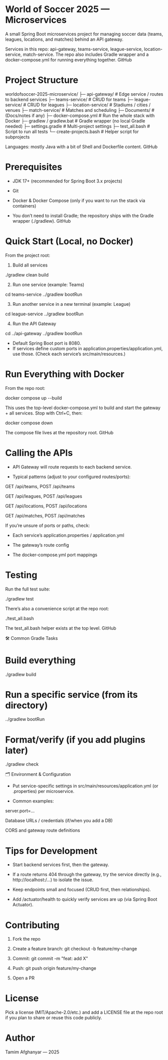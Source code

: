 # World of Soccer 2025 — Microservices

A small Spring Boot microservices project for managing soccer data (teams, leagues, locations, and matches) behind an API gateway.

Services in this repo: api-gateway, teams-service, league-service, location-service, match-service. The repo also includes Gradle wrapper and a docker-compose.yml for running everything together. 
GitHub

#  Project Structure
worldofsoccer-2025-microservice/
├─ api-gateway/           # Edge service / routes to backend services
├─ teams-service/         # CRUD for teams
├─ league-service/        # CRUD for leagues
├─ location-service/      # Stadiums / cities / venues
├─ match-service/         # Matches and scheduling
├─ Documents/             # (Docs/notes if any)
├─ docker-compose.yml     # Run the whole stack with Docker
├─ gradlew / gradlew.bat  # Gradle wrapper (no local Gradle needed)
├─ settings.gradle        # Multi-project settings
├─ test_all.bash          # Script to run all tests
└─ create-projects.bash   # Helper script for subprojects


Languages: mostly Java with a bit of Shell and Dockerfile content. 
GitHub

# Prerequisites

- JDK 17+ (recommended for Spring Boot 3.x projects)

- Git

- Docker & Docker Compose (only if you want to run the stack via containers)

- You don’t need to install Gradle; the repository ships with the Gradle wrapper (./gradlew). 
GitHub

#  Quick Start (Local, no Docker)

From the project root:

1. Build all services

./gradlew clean build


2. Run one service (example: Teams)

cd teams-service
../gradlew bootRun


3. Run another service in a new terminal (example: League)

cd league-service
../gradlew bootRun


4. Run the API Gateway

cd ../api-gateway
../gradlew bootRun


- Default Spring Boot port is 8080.
- If services define custom ports in application.properties/application.yml, use those. (Check each service’s src/main/resources.)

#  Run Everything with Docker

From the repo root:

docker compose up --build


This uses the top-level docker-compose.yml to build and start the gateway + all services. Stop with Ctrl+C, then:

docker compose down


The compose file lives at the repository root. 
GitHub

#  Calling the APIs

- API Gateway will route requests to each backend service.

- Typical patterns (adjust to your configured routes/ports):

GET /api/teams, POST /api/teams

GET /api/leagues, POST /api/leagues

GET /api/locations, POST /api/locations

GET /api/matches, POST /api/matches

If you’re unsure of ports or paths, check:

- Each service’s application.properties / application.yml

- The gateway’s route config

- The docker-compose.yml port mappings

#  Testing

Run the full test suite:

./gradlew test


There’s also a convenience script at the repo root:

./test_all.bash


The test_all.bash helper exists at the top level. 
GitHub

🛠 Common Gradle Tasks
# Build everything
./gradlew build

# Run a specific service (from its directory)
../gradlew bootRun

# Format/verify (if you add plugins later)
./gradlew check

🗂 Environment & Configuration

- Put service-specific settings in src/main/resources/application.yml (or .properties) per microservice.

- Common examples:

server.port=...

Database URLs / credentials (if/when you add a DB)

CORS and gateway route definitions

# Tips for Development

- Start backend services first, then the gateway.

- If a route returns 404 through the gateway, try the service directly (e.g., http://localhost:<service-port>/...) to isolate the issue.

- Keep endpoints small and focused (CRUD first, then relationships).

- Add /actuator/health to quickly verify services are up (via Spring Boot Actuator).

#  Contributing

1. Fork the repo

2. Create a feature branch: git checkout -b feature/my-change

3. Commit: git commit -m "feat: add X"

4. Push: git push origin feature/my-change

5. Open a PR

#  License

Pick a license (MIT/Apache-2.0/etc.) and add a LICENSE file at the repo root if you plan to share or reuse this code publicly.

#  Author

Tamim Afghanyar — 2025
